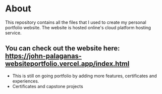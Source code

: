 # About
This repository contains all the files that I used to create my personal portfolio website. 
The website is hosted online's cloud platform hosting service. 

## You can check out the website here: https://john-palaganas-websiteportfolio.vercel.app/index.html
* This is still on going portfolio by adding more features, certificates and experiences.
* Certificates and capstone projects
